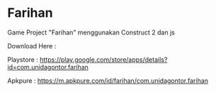 # Farihan
Game Project "Farihan" menggunakan Construct 2 dan js

Download Here :

Playstore :
https://play.google.com/store/apps/details?id=com.unidagontor.farihan

Apkpure :
https://m.apkpure.com/id/farihan/com.unidagontor.farihan
